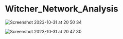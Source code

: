 # Witcher_Network_Analysis

![Screenshot 2023-10-31 at 20 50 34](https://github.com/KemalGunay/Witcher_Network_Analysis/assets/51904608/75b3cd31-08c1-4c33-812f-503cba5e0930)




![Screenshot 2023-10-31 at 20 47 30](https://github.com/KemalGunay/Witcher_Network_Analysis/assets/51904608/60cab907-1471-4216-bc77-6eacc8bd6a10)
